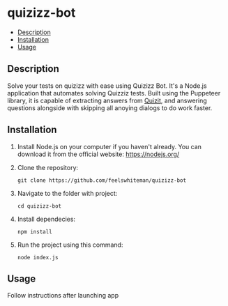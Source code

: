 # quizizz-bot

- [Description](#description)
- [Installation](#installation)
- [Usage](#usage)


## Description

Solve your tests on quizizz with ease using Quizizz Bot. It's a Node.js application that automates solving Quizziz tests. Built using the Puppeteer library, it is capable of extracting answers from [Quizit](https://quizit.online), and answering questions alongside with skipping all anoying dialogs to do work faster.

## Installation

1. Install Node.js on your computer if you haven't already. You can download it from the official website: https://nodejs.org/
2. Clone the repository:

    ```
    git clone https://github.com/feelswhiteman/quizizz-bot
    ```
    
3. Navigate to the folder with project:

    ```
    cd quizizz-bot
    ```
    
4. Install dependecies:

    ```
    npm install
    ```
    
5. Run the project using this command:

    ```
    node index.js
    ```

## Usage

Follow instructions after launching app
